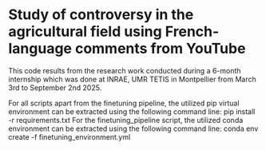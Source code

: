 # Study of controversy in the agricultural field using French-language comments from YouTube
This code results from the research work conducted during a 6-month internship which was done at INRAE, UMR TETIS in Montpellier from March 3rd to September 2nd 2025.

For all scripts apart from the finetuning pipeline, the utilized pip virtual environment can be extracted using the following command line:
pip install -r requirements.txt
For the finetuning_pipeline script, the utilized conda environment can be extracted using the following command line:
conda env create -f finetuning_environment.yml
